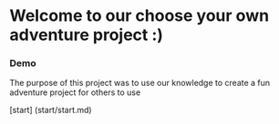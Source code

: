 # Welcome to our choose your own adventure project :)

### Demo 

The purpose of this project was to use our knowledge to create a fun adventure project for others to use

[start] (start/start.md)